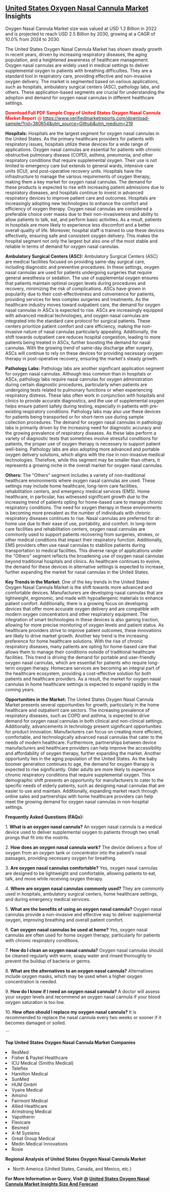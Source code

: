 <h2><a href="https://www.verifiedmarketreports.com/download-sample/?rid=380654&amp;utm_source=Github&amp;utm_medium=219" target="_blank">United States Oxygen Nasal Cannula Market</a> Insights</h2><p>Oxygen Nasal Cannula Market size was valued at USD 1.2 Billion in 2022 and is projected to reach USD 2.5 Billion by 2030, growing at a CAGR of 10.0% from 2024 to 2030.</p><p> <p>The United States Oxygen Nasal Cannula Market has shown steady growth in recent years, driven by increasing respiratory diseases, the aging population, and a heightened awareness of healthcare management. Oxygen nasal cannulas are widely used in medical settings to deliver supplemental oxygen to patients with breathing difficulties. They are a standard tool in respiratory care, providing effective and non-invasive oxygen delivery. The market is segmented based on various applications, such as hospitals, ambulatory surgical centers (ASC), pathology labs, and others. These application-based segments are crucial for understanding the adoption and demand for oxygen nasal cannulas in different healthcare settings.</p> <p><p><span class=""><span style="color: #ff0000;"><strong>Download Full PDF Sample Copy of United States Oxygen Nasal Cannula Market Report</strong> @ </span><a href="https://www.verifiedmarketreports.com/download-sample/?rid=380654&amp;utm_source=Github&amp;utm_medium=219" target="_blank">https://www.verifiedmarketreports.com/download-sample/?rid=380654&amp;utm_source=Github&amp;utm_medium=219</a></span></p></p> <p><strong>Hospitals:</strong> Hospitals are the largest segment for oxygen nasal cannulas in the United States. As the primary healthcare providers for patients with respiratory issues, hospitals utilize these devices for a wide range of applications. Oxygen nasal cannulas are essential for patients with chronic obstructive pulmonary disease (COPD), asthma, pneumonia, and other respiratory conditions that require supplemental oxygen. Their use is not limited to emergency care but extends to general wards, intensive care units (ICU), and post-operative recovery units. Hospitals have the infrastructure to manage the various requirements of oxygen therapy, making them a key market for oxygen nasal cannulas. The demand for these products is expected to rise with increasing patient admissions due to respiratory diseases, and hospitals continue to invest in advanced respiratory devices to improve patient care and outcomes. Hospitals are increasingly adopting new technologies to enhance the comfort and efficiency of oxygen therapy. Oxygen nasal cannulas are considered a preferable choice over masks due to their non-invasiveness and ability to allow patients to talk, eat, and perform basic activities. As a result, patients in hospitals are more likely to experience less discomfort and a better overall quality of life. Moreover, hospital staff is trained to use these devices effectively, ensuring safe and consistent oxygen delivery. This makes the hospital segment not only the largest but also one of the most stable and reliable in terms of demand for oxygen nasal cannulas.</p> <p><strong>Ambulatory Surgical Centers (ASC):</strong> Ambulatory Surgical Centers (ASC) are medical facilities focused on providing same-day surgical care, including diagnostic and preventive procedures. In these settings, oxygen nasal cannulas are used for patients undergoing surgeries that require general anesthesia or sedation. The use of supplemental oxygen ensures that patients maintain optimal oxygen levels during procedures and recovery, minimizing the risk of complications. ASCs have grown in popularity due to their cost-effectiveness and convenience for patients, providing services for less complex surgeries and treatments. As the healthcare industry moves toward outpatient care, the demand for oxygen nasal cannulas in ASCs is expected to rise. ASCs are increasingly equipped with advanced medical technologies, and oxygen nasal cannulas are integrated into the standard care protocol for surgical patients. These centers prioritize patient comfort and care efficiency, making the non-invasive nature of nasal cannulas particularly appealing. Additionally, the shift towards outpatient care reduces hospital congestion, leading to more patients being treated in ASCs, further boosting the demand for nasal cannulas. With the growing trend of same-day discharge after surgery, ASCs will continue to rely on these devices for providing necessary oxygen therapy in post-operative recovery, ensuring the market's steady growth.</p> <p><strong>Pathology Labs:</strong> Pathology labs are another significant application segment for oxygen nasal cannulas. Although less common than in hospitals or ASCs, pathology labs require nasal cannulas for oxygen administration during certain diagnostic procedures, particularly when patients are undergoing tests related to pulmonary functions or when experiencing respiratory distress. These labs often work in conjunction with hospitals and clinics to provide accurate diagnostics, and the use of supplemental oxygen helps ensure patient safety during testing, especially in patients with pre-existing respiratory conditions. Pathology labs may also use these devices for patients being transported or for short-term use during sample collection procedures. The demand for oxygen nasal cannulas in pathology labs is primarily driven by the increasing need for diagnostic accuracy and the growing prevalence of respiratory diseases. As these labs perform a variety of diagnostic tests that sometimes involve stressful conditions for patients, the proper use of oxygen therapy is necessary to support patient well-being. Pathology labs are also adopting more advanced and portable oxygen delivery solutions, which aligns with the rise in non-invasive medical technologies. Therefore, while this segment may be smaller than others, it represents a growing niche in the overall market for oxygen nasal cannulas.</p> <p><strong>Others:</strong> The "Others" segment includes a variety of non-traditional healthcare environments where oxygen nasal cannulas are used. These settings may include home healthcare, long-term care facilities, rehabilitation centers, and emergency medical services (EMS). Home healthcare, in particular, has witnessed significant growth due to the increasing trend of patients opting for home-based care to manage chronic respiratory conditions. The need for oxygen therapy in these environments is becoming more prevalent as the number of individuals with chronic respiratory diseases continues to rise. Nasal cannulas are preferred for at-home use due to their ease of use, portability, and comfort. In long-term care facilities and rehabilitation centers, oxygen nasal cannulas are commonly used to support patients recovering from surgeries, strokes, or other medical conditions that impact their respiratory function. Additionally, EMS providers often use nasal cannulas to stabilize patients during transportation to medical facilities. This diverse range of applications under the "Others" segment reflects the broadening use of oxygen nasal cannulas beyond traditional hospitals and clinics. As healthcare continues to evolve, the demand for these devices in alternative settings is expected to increase, further expanding the market for nasal cannulas in the United States.</p> <p><strong>Key Trends in the Market:</strong> One of the key trends in the United States Oxygen Nasal Cannula Market is the shift towards more advanced and comfortable devices. Manufacturers are developing nasal cannulas that are lightweight, ergonomic, and made with hypoallergenic materials to enhance patient comfort. Additionally, there is a growing focus on developing devices that offer more accurate oxygen delivery and are compatible with modern oxygen concentrators and other respiratory equipment. The integration of smart technologies in these devices is also gaining traction, allowing for more precise monitoring of oxygen levels and patient status. As healthcare providers strive to improve patient outcomes, these innovations are likely to drive market growth. Another key trend is the increasing preference for home healthcare solutions. With the rise of chronic respiratory diseases, many patients are opting for home-based care that allows them to manage their conditions outside of traditional healthcare facilities. This trend is driving the demand for portable and user-friendly oxygen nasal cannulas, which are essential for patients who require long-term oxygen therapy. Homecare services are becoming an integral part of the healthcare ecosystem, providing a cost-effective solution for both patients and healthcare providers. As a result, the market for oxygen nasal cannulas in home healthcare settings is expected to expand rapidly in the coming years.</p> <p><strong>Opportunities in the Market:</strong> The United States Oxygen Nasal Cannula Market presents several opportunities for growth, particularly in the home healthcare and outpatient care sectors. The increasing prevalence of respiratory diseases, such as COPD and asthma, is expected to drive demand for oxygen nasal cannulas in both clinical and non-clinical settings. Additionally, advancements in technology present significant opportunities for product innovation. Manufacturers can focus on creating more efficient, comfortable, and technologically advanced nasal cannulas that cater to the needs of modern healthcare. Furthermore, partnerships between device manufacturers and healthcare providers can help improve the accessibility and affordability of oxygen therapy, further expanding the market. Another opportunity lies in the aging population of the United States. As the baby boomer generation continues to age, the demand for oxygen therapy is expected to rise significantly. Older adults are more likely to experience chronic respiratory conditions that require supplemental oxygen. This demographic shift presents an opportunity for manufacturers to cater to the specific needs of elderly patients, such as designing nasal cannulas that are easier to use and maintain. Additionally, expanding market reach through online sales and partnerships with home healthcare providers can help meet the growing demand for oxygen nasal cannulas in non-hospital settings.</p> <p><strong>Frequently Asked Questions (FAQs):</strong></p> <p>1. <strong>What is an oxygen nasal cannula?</strong> An oxygen nasal cannula is a medical device used to deliver supplemental oxygen to patients through two small prongs that fit into the nostrils.</p> <p>2. <strong>How does an oxygen nasal cannula work?</strong> The device delivers a flow of oxygen from an oxygen tank or concentrator into the patient’s nasal passages, providing necessary oxygen for breathing.</p> <p>3. <strong>Are oxygen nasal cannulas comfortable?</strong> Yes, oxygen nasal cannulas are designed to be lightweight and comfortable, allowing patients to eat, talk, and move while receiving oxygen therapy.</p> <p>4. <strong>Where are oxygen nasal cannulas commonly used?</strong> They are commonly used in hospitals, ambulatory surgical centers, home healthcare settings, and during emergency medical services.</p> <p>5. <strong>What are the benefits of using an oxygen nasal cannula?</strong> Oxygen nasal cannulas provide a non-invasive and effective way to deliver supplemental oxygen, improving breathing and overall patient comfort.</p> <p>6. <strong>Can oxygen nasal cannulas be used at home?</strong> Yes, oxygen nasal cannulas are often used for home oxygen therapy, particularly for patients with chronic respiratory conditions.</p> <p>7. <strong>How do I clean an oxygen nasal cannula?</strong> Oxygen nasal cannulas should be cleaned regularly with warm, soapy water and rinsed thoroughly to prevent the buildup of bacteria or germs.</p> <p>8. <strong>What are the alternatives to an oxygen nasal cannula?</strong> Alternatives include oxygen masks, which may be used when a higher oxygen concentration is needed.</p> <p>9. <strong>How do I know if I need an oxygen nasal cannula?</strong> A doctor will assess your oxygen levels and recommend an oxygen nasal cannula if your blood oxygen saturation is too low.</p> <p>10. <strong>How often should I replace my oxygen nasal cannula?</strong> It is recommended to replace the nasal cannula every two weeks or sooner if it becomes damaged or soiled.</p> ```</p><p><strong>Top United States Oxygen Nasal Cannula Market Companies</strong></p><div data-test-id=""><p><li>ResMed</li><li> Fisher & Paykel Healthcare</li><li> ICU Medical (Smiths Medical)</li><li> Teleflex</li><li> Hamilton Medical</li><li> SunMed</li><li> HUM GmbH</li><li> Vyaire Medical</li><li> Amsino</li><li> Fairmont Medical</li><li> Allied Healthcare</li><li> Armstrong Medical</li><li> Vapotherm</li><li> Flexicare</li><li> Besmed</li><li> A-M Systems</li><li> Great Group Medical</li><li> Medin Medical Innovations</li><li> Rosie</li></p><div><strong>Regional Analysis of&nbsp;United States Oxygen Nasal Cannula Market</strong></div><ul><li dir="ltr"><p dir="ltr">North America&nbsp;(United States, Canada, and Mexico, etc.)</p></li></ul><p><strong>For More Information or Query, Visit @&nbsp;</strong><strong><a href="https://www.verifiedmarketreports.com/product/oxygen-nasal-cannula-market/?utm_source=Github&amp;utm_medium=219" target="_blank">United States Oxygen Nasal Cannula Market Insights Size And Forecast</a></strong></p></div>
